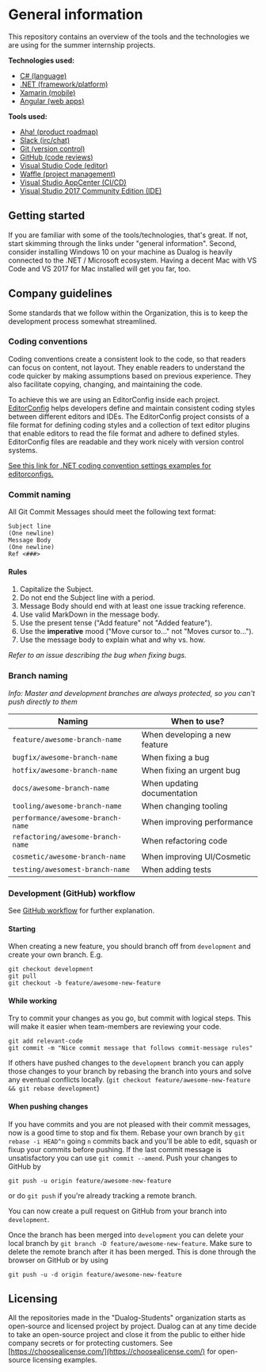 # General information
This repository contains an overview of the tools and the technologies we are using for the summer internship projects.

**Technologies used:**

* [C# (language)](https://docs.microsoft.com/en-us/dotnet/csharp/quick-starts/)
* [.NET (framework/platform)](https://stackify.com/net-ecosystem-demystified/) 
* [Xamarin (mobile)](https://docs.microsoft.com/en-us/xamarin/cross-platform/)
* [Angular (web apps)](https://angular.io/)

**Tools used:**

* [Aha! (product roadmap)](https://dualog.aha.io)
* [Slack (irc/chat)](https://dualog.slack.com/)
* [Git (version control)](https://guides.github.com/introduction/git-handbook/)
* [GitHub (code reviews)](https://guides.github.com/introduction/flow/)
* [Visual Studio Code (editor)](https://code.visualstudio.com/)
* [Waffle (project management)](https://waffle.io/)
* [Visual Studio AppCenter (CI/CD)](https://docs.microsoft.com/en-us/appcenter/)
* [Visual Studio 2017 Community Edition (IDE)](https://docs.microsoft.com/en-us/visualstudio/releasenotes/vs2017-relnotes) 

## Getting started
If you are familiar with some of the tools/technologies, that's great. If not, start skimming through the links under "general information".
Second, consider installing Windows 10 on your machine as Dualog is heavily connected to the .NET / Microsoft ecosystem. Having a decent Mac with VS Code and VS 2017 for Mac installed will get you far, too.

## Company guidelines
Some standards that we follow within the Organization, this is to keep the development process somewhat streamlined.

### Coding conventions
Coding conventions create a consistent look to the code, so that readers can focus on content, not layout. They enable readers to understand the code quicker by making assumptions based on previous experience. They also facilitate copying, changing, and maintaining the code.

To achieve this we are using an EditorConfig inside each project. [EditorConfig](https://editorconfig.org) helps developers define and maintain consistent coding styles between different editors and IDEs. The EditorConfig project consists of a file format for defining coding styles and a collection of text editor plugins that enable editors to read the file format and adhere to defined styles. EditorConfig files are readable and they work nicely with version control systems.

[See this link for .NET coding convention settings examples for editorconfigs.](https://docs.microsoft.com/en-us/visualstudio/ide/editorconfig-code-style-settings-reference)

### Commit naming
All Git Commit Messages should meet the following text format:
```
Subject line
(One newline)
Message Body
(One newline)
Ref <###>
```

#### Rules
1. Capitalize the Subject.
2. Do not end the Subject line with a period.
3. Message Body should end with at least one issue tracking reference.
4. Use valid MarkDown in the message body.
5. Use the present tense ("Add feature" not "Added feature").
6. Use the **imperative** mood ("Move cursor to..." not "Moves cursor to...").
7. Use the message body to explain what and why vs. how.

*Refer to an issue describing the bug when fixing bugs.*

### Branch naming

*Info: Master and development branches are always protected, so you can't push directly to them*

| Naming                            | When to use?                   |
| ----------------------------------| ------------------------------ |
| `feature/awesome-branch-name`     | When developing a new feature  |
| `bugfix/awesome-branch-name`      | When fixing a bug              |
| `hotfix/awesome-branch-name`      | When fixing an urgent bug      |
| `docs/awesome-branch-name`        | When updating documentation    |
| `tooling/awesome-branch-name`     | When changing tooling          |
| `performance/awesome-branch-name` | When improving performance     |
| `refactoring/awesome-branch-name` | When refactoring code          |
| `cosmetic/awesome-branch-name`    | When improving UI/Cosmetic     |
| `testing/awesomest-branch-name`   | When adding tests              |

### Development (GitHub) workflow

See [GitHub workflow](https://guides.github.com/introduction/flow/) for further explanation.

#### Starting
When creating a new feature, you should branch off from `development` and create your own branch.
E.g.
```shell
git checkout development
git pull
git checkout -b feature/awesome-new-feature
```

#### While working
Try to commit your changes as you go, but commit with logical steps. This will make it easier when team-members are reviewing your code.

```shell
git add relevant-code
git commit -m "Nice commit message that follows commit-message rules"
```

If others have pushed changes to the `development` branch you can apply those changes to your branch by rebasing the branch into yours and solve any eventual conflicts locally. (`git checkout feature/awesome-new-feature && git rebase development`)

#### When pushing changes
If you have commits and you are not pleased with their commit messages, now is a good time to stop and fix them. Rebase your own branch by `git rebase -i HEAD^n` going `n` commits back and you'll be able to edit, squash or fixup your commits before pushing. If the last commit message is unsatisfactory you can use `git commit --amend`.
Push your changes to GitHub by 
```shell
git push -u origin feature/awesome-new-feature
```
or do `git push` if you're already tracking a remote branch.

You can now create a pull request on GitHub from your branch into `development`.

Once the branch has been merged into `development` you can delete your local branch by `git branch -D feature/awesome-new-feature`. Make sure to delete the remote branch after it has been merged. This is done through the browser on GitHub or by using
```shell
git push -u -d origin feature/awesome-new-feature
```

## Licensing
All the repositories made in the "Dualog-Students" organization starts as open-source and licensed project by project. Dualog can at any time decide to take an open-source project and close it from the public to either hide company secrets or for protecting customers. See [https://choosealicense.com/](https://choosealicense.com/) for open-source licensing examples.
